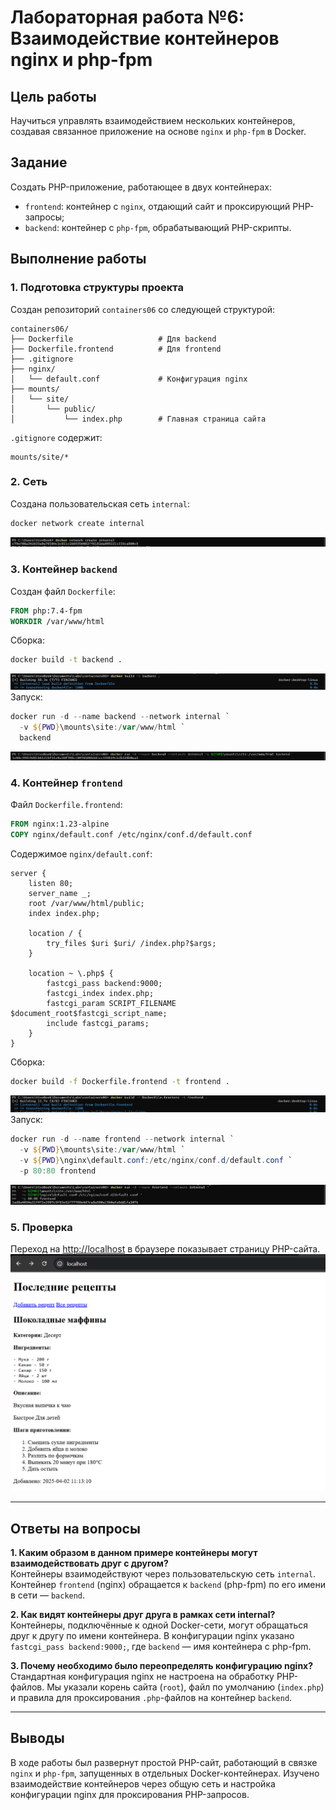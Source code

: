 # Лабораторная работа №6: Взаимодействие контейнеров nginx и php-fpm

## Цель работы

Научиться управлять взаимодействием нескольких контейнеров, создавая связанное приложение на основе `nginx` и `php-fpm` в Docker.

## Задание

Создать PHP-приложение, работающее в двух контейнерах:
- `frontend`: контейнер с `nginx`, отдающий сайт и проксирующий PHP-запросы;
- `backend`: контейнер с `php-fpm`, обрабатывающий PHP-скрипты.

## Выполнение работы

### 1. Подготовка структуры проекта

Создан репозиторий `containers06` со следующей структурой:

```
containers06/
├── Dockerfile                   # Для backend
├── Dockerfile.frontend          # Для frontend
├── .gitignore
├── nginx/
│   └── default.conf             # Конфигурация nginx
├── mounts/
│   └── site/
│       └── public/
│           └── index.php        # Главная страница сайта
```

`.gitignore` содержит:
```gitignore
mounts/site/*
```

### 2. Сеть

Создана пользовательская сеть `internal`:

```bash
docker network create internal
```
![Скрин](images/115939.png)

### 3. Контейнер `backend`

Создан файл `Dockerfile`:

```Dockerfile
FROM php:7.4-fpm
WORKDIR /var/www/html
```

Сборка:

```bash
docker build -t backend .
```
![Скрин](images/120011.png)
Запуск:

```powershell
docker run -d --name backend --network internal `
  -v ${PWD}\mounts\site:/var/www/html `
  backend
```
![Скрин](images/120429.png)
### 4. Контейнер `frontend`

Файл `Dockerfile.frontend`:

```Dockerfile
FROM nginx:1.23-alpine
COPY nginx/default.conf /etc/nginx/conf.d/default.conf
```

Содержимое `nginx/default.conf`:

```nginx
server {
    listen 80;
    server_name _;
    root /var/www/html/public;
    index index.php;

    location / {
        try_files $uri $uri/ /index.php?$args;
    }

    location ~ \.php$ {
        fastcgi_pass backend:9000;
        fastcgi_index index.php;
        fastcgi_param SCRIPT_FILENAME $document_root$fastcgi_script_name;
        include fastcgi_params;
    }
}
```

Сборка:

```bash
docker build -f Dockerfile.frontend -t frontend .
```
![Скрин](images/120736.png)
Запуск:

```powershell
docker run -d --name frontend --network internal `
  -v ${PWD}\mounts\site:/var/www/html `
  -v ${PWD}\nginx\default.conf:/etc/nginx/conf.d/default.conf `
  -p 80:80 frontend
```
![Скрин](images/120820.png)
### 5. Проверка

Переход на [http://localhost](http://localhost) в браузере показывает страницу PHP-сайта.
![Скрин](images/121958.png)

---

## Ответы на вопросы

**1. Каким образом в данном примере контейнеры могут взаимодействовать друг с другом?**  
Контейнеры взаимодействуют через пользовательскую сеть `internal`. Контейнер `frontend` (nginx) обращается к `backend` (php-fpm) по его имени в сети — `backend`.

**2. Как видят контейнеры друг друга в рамках сети internal?**  
Контейнеры, подключённые к одной Docker-сети, могут обращаться друг к другу по имени контейнера. В конфигурации nginx указано `fastcgi_pass backend:9000;`, где `backend` — имя контейнера с php-fpm.

**3. Почему необходимо было переопределять конфигурацию nginx?**  
Стандартная конфигурация nginx не настроена на обработку PHP-файлов. Мы указали корень сайта (`root`), файл по умолчанию (`index.php`) и правила для проксирования `.php`-файлов на контейнер `backend`.

---

## Выводы

В ходе работы был развернут простой PHP-сайт, работающий в связке `nginx` и `php-fpm`, запущенных в отдельных Docker-контейнерах. Изучено взаимодействие контейнеров через общую сеть и настройка конфигурации nginx для проксирования PHP-запросов.
